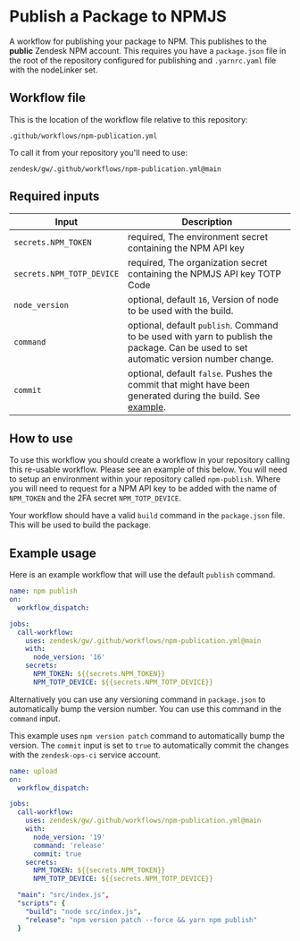 # Publish a Package to NPMJS

A workflow for publishing your package to NPM. This publishes to the **public** Zendesk NPM account. This requires you
have a `package.json` file in the root of the repository configured for publishing and `.yarnrc.yaml` file with the
nodeLinker set.

## Workflow file

This is the location of the workflow file relative to this repository:

`.github/workflows/npm-publication.yml`

To call it from your repository you'll need to use: 

`zendesk/gw/.github/workflows/npm-publication.yml@main`

## Required inputs

| Input                     | Description                                                                                                                           |
|---------------------------|---------------------------------------------------------------------------------------------------------------------------------------|
| `secrets.NPM_TOKEN`       | required, The environment secret containing the NPM API key                                                                           |
| `secrets.NPM_TOTP_DEVICE` | required, The organization secret containing the NPMJS API key TOTP Code                                                              |
| `node_version`            | optional, default `16`, Version of node to be used with the build.                                                                    |
| `command`                 | optional, default `publish`. Command to be used with yarn to publish the package. Can be used to set automatic version number change. |
| `commit`                  | optional, default `false`. Pushes the commit that might have been generated during the build. See [example](#Example-usage).          |

## How to use

To use this workflow you should create a workflow in your repository calling this re-usable workflow. Please see an
example of this below. You will need to setup an environment within your repository called `npm-publish`. Where you will
need to request for a NPM API key to be added with the name of `NPM_TOKEN` and the 2FA secret `NPM_TOTP_DEVICE`.

Your workflow should have a valid `build` command in the `package.json` file. This will be used to build the package.

## Example usage

Here is an example workflow that will use the default `publish` command.

```yml
name: npm publish
on:
  workflow_dispatch:

jobs:
  call-workflow:
    uses: zendesk/gw/.github/workflows/npm-publication.yml@main
    with:
      node_version: '16'
    secrets:
      NPM_TOKEN: ${{secrets.NPM_TOKEN}}
      NPM_TOTP_DEVICE: ${{secrets.NPM_TOTP_DEVICE}}

```

Alternatively you can use any versioning command in `package.json` to automatically bump the version number. You can use
this command in the `command` input.

This example uses `npm version patch` command to automatically bump the version. 
The `commit` input is set to `true` to automatically commit the changes with the `zendesk-ops-ci` service account.

```yml
name: upload
on:
  workflow_dispatch:

jobs:
  call-workflow:
    uses: zendesk/gw/.github/workflows/npm-publication.yml@main
    with:
      node_version: '19'
      command: 'release'
      commit: true
    secrets:
      NPM_TOKEN: ${{secrets.NPM_TOKEN}}
      NPM_TOTP_DEVICE: ${{secrets.NPM_TOTP_DEVICE}}
```

```yml
  "main": "src/index.js",
  "scripts": {
    "build": "node src/index.js",
    "release": "npm version patch --force && yarn npm publish"
  }
```



